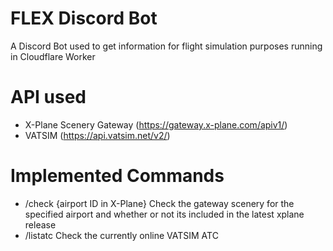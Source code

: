 # FLEX Discord Bot
A Discord Bot used to get information for flight simulation purposes running in Cloudflare Worker

# API used
- X-Plane Scenery Gateway (https://gateway.x-plane.com/apiv1/)
- VATSIM (https://api.vatsim.net/v2/)

# Implemented Commands
- /check {airport ID in X-Plane}
Check the gateway scenery for the specified airport and whether or not its included in the latest xplane release
- /listatc
Check the currently online VATSIM ATC